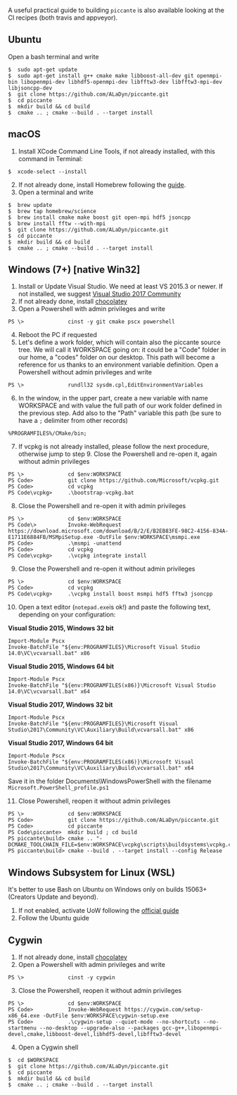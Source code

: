 A useful practical guide to building `piccante` is also available looking at the CI recipes (both travis and appveyor).


## Ubuntu
Open a bash terminal and write  
```
$  sudo apt-get update
$  sudo apt-get install g++ cmake make libboost-all-dev git openmpi-bin libopenmpi-dev libhdf5-openmpi-dev libfftw3-dev libfftw3-mpi-dev libjsoncpp-dev
$  git clone https://github.com/ALaDyn/piccante.git
$  cd piccante
$  mkdir build && cd build
$  cmake .. ; cmake --build . --target install
```


## macOS
1) Install XCode Command Line Tools, if not already installed, with this command in Terminal:
```
$  xcode-select --install
```
2) If not already done, install Homebrew following the [guide](https://brew.sh/index_it.html).  
3) Open a terminal and write
```
$  brew update
$  brew tap homebrew/science
$  brew install cmake make boost git open-mpi hdf5 jsoncpp
$  brew install fftw --with-mpi
$  git clone https://github.com/ALaDyn/piccante.git
$  cd piccante
$  mkdir build && cd build
$  cmake .. ; cmake --build . --target install
```


## Windows (7+) [native Win32]
1) Install or Update Visual Studio. We need at least VS 2015.3 or newer. If not installed, we suggest [Visual Studio 2017 Community](http://visualstudio.com)   
2) If not already done, install [chocolatey](http://chocolatey.org)   
3) Open a Powershell with admin privileges and write
```
PS \>              cinst -y git cmake pscx powershell
```
4) Reboot the PC if requested
5) Let's define a work folder, which will contain also the piccante source tree. We will call it WORKSPACE going on: it could be a "Code" folder in our home, a "codes" folder on our desktop. This path will become a reference for us thanks to an environment variable definition. Open a Powershell without admin privileges and write
```
PS \>              rundll32 sysdm.cpl,EditEnvironmentVariables
```
6) In the window, in the upper part, create a new variable with name WORKSPACE and with value the full path of our work folder defined in the previous step. Add also to the "Path" variable this path (be sure to have a `;` delimiter from other records)
```
%PROGRAMFILES%/CMake/bin;
```
7) If vcpkg is not already installed, please follow the next procedure, otherwise jump to step 9. Close the Powershell and re-open it, again without admin privileges
```
PS \>              cd $env:WORKSPACE
PS Code>           git clone https://github.com/Microsoft/vcpkg.git
PS Code>           cd vcpkg
PS Code\vcpkg>     .\bootstrap-vcpkg.bat 
```
8) Close the Powershell and re-open it with admin privileges
```
PS \>              cd $env:WORKSPACE
PS Code\>          Invoke-WebRequest https://download.microsoft.com/download/B/2/E/B2EB83FE-98C2-4156-834A-E1711E6884FB/MSMpiSetup.exe -OutFile $env:WORKSPACE\msmpi.exe
PS Code>           .\msmpi -unattend
PS Code>           cd vcpkg
PS Code\vcpkg>     .\vcpkg integrate install

```
9) Close the Powershell and re-open it without admin privileges
```
PS \>              cd $env:WORKSPACE
PS Code>           cd vcpkg
PS Code\vcpkg>     .\vcpkg install boost msmpi hdf5 fftw3 jsoncpp
```
10) Open a text editor (`notepad.exe`is ok!) and paste the following text, depending on your configuration:

**Visual Studio 2015, Windows 32 bit**
```
Import-Module Pscx
Invoke-BatchFile "${env:PROGRAMFILES}\Microsoft Visual Studio 14.0\VC\vcvarsall.bat" x86
```
**Visual Studio 2015, Windows 64 bit**
```
Import-Module Pscx
Invoke-BatchFile "${env:PROGRAMFILES(x86)}\Microsoft Visual Studio 14.0\VC\vcvarsall.bat" x64
```
**Visual Studio 2017, Windows 32 bit**
```
Import-Module Pscx
Invoke-BatchFile "${env:PROGRAMFILES}\Microsoft Visual Studio\2017\Community\VC\Auxiliary\Build\vcvarsall.bat" x86
```
**Visual Studio 2017, Windows 64 bit**
```
Import-Module Pscx
Invoke-BatchFile "${env:PROGRAMFILES(x86)}\Microsoft Visual Studio\2017\Community\VC\Auxiliary\Build\vcvarsall.bat" x64
```
Save it in the folder Documents\WindowsPowerShell with the filename `Microsoft.PowerShell_profile.ps1`

11) Close Powershell, reopen it without admin privileges
```
PS \>              cd $env:WORKSPACE
PS Code>           git clone https://github.com/ALaDyn/piccante.git
PS Code>           cd piccante
PS Code\piccante>  mkdir build ; cd build
PS piccante\build> cmake .. "-DCMAKE_TOOLCHAIN_FILE=$env:WORKSPACE\vcpkg\scripts\buildsystems\vcpkg.cmake"
PS piccante\build> cmake --build . --target install --config Release
```


## Windows Subsystem for Linux (WSL)
It's better to use Bash on Ubuntu on Windows only on builds 15063+ (Creators Update and beyond).  
1) If not enabled, activate UoW following the [official guide](https://msdn.microsoft.com/it-it/commandline/wsl/install_guide)   
2) Follow the Ubuntu guide


## Cygwin
1) If not already done, install [chocolatey](http://chocolatey.org)   
2) Open a Powershell with admin privileges and write
```
PS \>              cinst -y cygwin
```
3) Close the Powershell, reopen it without admin privileges
```
PS \>              cd $env:WORKSPACE
PS Code>           Invoke-WebRequest https://cygwin.com/setup-x86_64.exe -OutFile $env:WORKSPACE\cygwin-setup.exe
PS Code>           .\cygwin-setup --quiet-mode --no-shortcuts --no-startmenu --no-desktop --upgrade-also --packages gcc-g++,libopenmpi-devel,cmake,libboost-devel,libhdf5-devel,libfftw3-devel
```
4) Open a Cygwin shell
```
$  cd $WORKSPACE
$  git clone https://github.com/ALaDyn/piccante.git
$  cd piccante
$  mkdir build && cd build
$  cmake .. ; cmake --build . --target install
```



